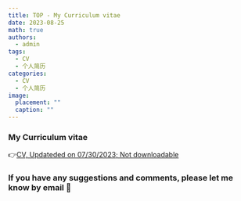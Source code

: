 ```yaml
---
title: TOP - My Curriculum vitae
date: 2023-08-25
math: true
authors:
  - admin
tags:
  - CV
  - 个人简历
categories:
  - CV
  - 个人简历
image:
  placement: ""
  caption: ""
---
```

### My Curriculum vitae

👉[CV, Updateded on 07/30/2023; Not downloadable](https://maifile.cn/est/a2906929662915/pdf)

### If you have any suggestions and comments, please let me know by email 🙌